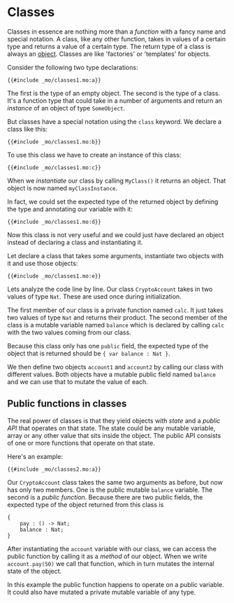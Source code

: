 # Classes
Classes in essence are nothing more than a *function* with a fancy name and special notation. A class, like any other function, takes in values of a certain type and returns a value of a certain type. The return type of a class is always an [object](objects.html). Classes are like 'factories' or 'templates' for objects. 

Consider the following two type declarations:

```motoko
{{#include _mo/classes1.mo:a}}
```

The first is the type of an empty object. The second is the type of a class. It's a function type that could take in a number of arguments and return an *instance* of an object of type `SomeObject`.

But classes have a special notation using the `class` keyword. We declare a class like this:

```motoko
{{#include _mo/classes1.mo:b}}
```

To use this class we have to create an instance of this class:

```motoko
{{#include _mo/classes1.mo:c}}
```

When we *instantiate* our class by calling `MyClass()` it returns an object. That object is now named `myClassInstance`.

In fact, we could set the expected type of the returned object by defining the type and annotating our variable with it:

```motoko
{{#include _mo/classes1.mo:d}}
```

Now this class is not very useful and we could just have declared an object instead of declaring a class and instantiating it. 

Let declare a class that takes some arguments, instantiate two objects with it and use those objects:

```motoko
{{#include _mo/classes1.mo:e}}
```

Lets analyze the code line by line. Our class `CryptoAccount` takes in two values of type `Nat`. These are used once during initialization. 

The first member of our class is a private function named `calc`. It just takes two values of type `Nat` and returns their product. The second member of the class is a mutable variable named `balance` which is declared by calling `calc` with the two values coming from our class. 

Because this class only has one `public` field, the expected type of the object that is returned should be `{ var balance : Nat }`.

We then define two objects `account1` and `account2` by calling our class with different values. Both objects have a mutable public field named `balance` and we can use that to mutate the value of each. 

## Public functions in classes
The real power of classes is that they yield objects with *state* and a *public API* that operates on that state. The state could be any mutable variable, array or any other value that sits inside the object. The public API consists of one or more functions that operate on that state. 

Here's an example:

```motoko
{{#include _mo/classes2.mo:a}}
```

Our `CryptoAccount` class takes the same two arguments as before, but now has only two members. One is the public mutable `balance` variable. The second is a *public function*. Because there are two public fields, the expected type of the object returned from this class is 

    { 
        pay : () -> Nat; 
        balance : Nat; 
    }

After instantiating the `account` variable with our class, we can access the public function by calling it as a *method* of our object. When we write `account.pay(50)` we call that function, which in turn mutates the internal state of the object.

In this example the public function happens to operate on a public variable. It could also have mutated a private mutable variable of any type. 